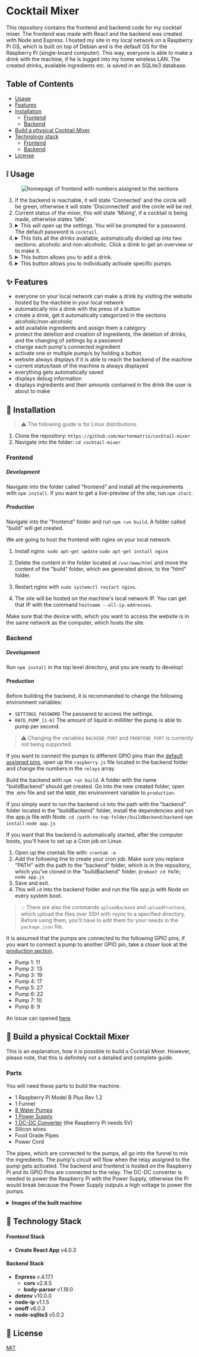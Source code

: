 # Cocktail Mixer
This repository contains the frontend and backend code for my cocktail mixer. The frontend was made with React and the backend was created with Node and Express. I hosted my site in my local network on a Raspberry Pi OS, which is built on top of Debian and is the default OS for the Raspberry Pi (single-board computer). This way, everyone is able to make a drink with the machine, if he is logged into my home wireless LAN. The created drinks, available ingredients etc. is saved in an SQLite3 database.

## Table of Contents
- [Usage](#grey_exclamation-usage)
- [Features](#sparkles-features)
- [Installation](#wrench-installation)
	- [Frontend](#frontend)
	- [Backend](#backend)
- [Build a physical Cocktail Mixer](#hammer-build-a-physical-cocktail-mixer)
- [Technology stack](#blue_book-technology-stack)
	- [Frontend](#frontend-stack)
	- [Backend](#backend-stack)
- [License](#scroll-license)

## :grey_exclamation: Usage
<p align="center">
	<img alt="homepage of frontend with numbers assigned to the sections" src="https://github.com/martenmatrix/cocktail-mixer/blob/main/readme-images/homepage.jpg?raw=true" />
</p>
<ol>
	<li>
		If the backend is reachable, it will state 'Connected' and the circle will be green, otherwise it will state 'Disconnected' and the circle will be red.
	</li>
	<li>
		Current status of the mixer, this will state 'Mixing', if a cocktail is being made, otherwise states 'Idle'.
	</li>
	<li>
		<details>
			<summary>
				This will open up the settings. You will be prompted for a password. The default password is <code>cocktail</code>.
			</summary>
			<div>
				<ol>
					<p align="center">
						<img alt="two images: static settings site with numbers on the left and animated settings site with action on the right" src="https://raw.githubusercontent.com/martenmatrix/cocktail-mixer/main/readme-images/static-and-animation-settings.gif" />
					</p>
					<li>
						In this section, you can set to which drink the pump is currently connected. The drinks are being categorized, so you can find them easier.
					</li>
					<li>
						Remove a drink completely, this is irreversible.
					</li>
					<li>
						Remove an ingredient, the ingredients are sorted by category, and the action is irreversible.
					</li>
					<li>
						Add an ingredient and assign it a category. The current categories consist of <code>juice</code>, <code>softdrink</code>, <code>alcohol</code> and <code>unableToPump</code>.
					</li>
					<li>
						This shows debugging information. It returns the current status of the machine, the current assigned ingredients to the pumps, and the ingredients available by category in JSON.
					</li>
				</ol>
			</div>
		</details>
	</li>
	<li>
		<details>
			<summary>
				This lists all the drinks available, automatically divided up into two sections: alcoholic and non-alcoholic. Click a drink to get an overview or to make it.
			</summary>
			<div>
				<p align="center">
					<img alt="section which pop ups after clicking on a drink" src="https://github.com/martenmatrix/cocktail-mixer/blob/main/readme-images/make-drink.jpg?raw=true" />
				</p>
				<ol>
					<li>
						This is the name of the drink you clicked.
					</li>
					<li>
						These are the ingredients and their amount included in your drink.
					</li>
					<li>
						After pressing this button, the machine will start to mix your drink. Don't forget to put a cup under it.
					</li>
					<li>
						Close the pop-up.
					</li>
				</ol>
			</div>
		</details>
	</li>
	<li>
		<details>
			<summary>
				This button allows you to add a drink.
			</summary>
			<div>
				<p align="center">
					<img alt="page which shows up after clicking a drink" src="https://github.com/martenmatrix/cocktail-mixer/blob/main/readme-images/add-drink.jpg?raw=true" />
				</p>
				<ol>
					<li>
						Give your drink a title. Multiple drinks can have the exact same name.
					</li>
					<li>
						This is the section for one ingredient of your new drink.
						<ol>
							<li>
								Select an ingredient, those are sorted by categories.
							</li>
							<li>
								Enter a number for your amount, e.g. if you want to add 500ml, just enter the number 500 here.
							</li>
							<li>
								Select a unit for your ingredient. Available units are ml, cl, tsp and tbsp. If your unit is not listed here, just transform it to milliliter, that's also what the program does.
							</li>
							<li>
								Delete the ingredient.
							</li>
						</ol>
					</li>
					<li>
						Here, you can create another ingredient section to add another ingredient.
					</li>
					<li>
						Submit your drink. Refresh the page, and it will now pop up in the list of available drinks.
					</li>
					<li>
						Abort the creation of a drink. The data, which was entered, will be deleted.
					</li>
				</ol>
			</div>
		</details>
	</li>
	<li>
		<details>
			<summary>
				This button allows you to individually activate specific pumps.
			</summary>
			<div>
				<p align="center">
					<img alt="section which pops up after pressing the button" src="https://github.com/martenmatrix/cocktail-mixer/blob/main/readme-images/all-pumps.jpg?raw=true" />
				</p>
				<ol>
					<li>
						The pumps are in order from top, to bottom. Their current connected ingredient is being shown on the button. Click a button and hold, the corresponding pump will start and will stop pumping when you release the button.
					</li>
					<li>
						Close the pop-up.
					</li>
				</ol>
			</div>
		</details>
	</li>
</ol>

## :sparkles: Features
- everyone on your local network can make a drink by visiting the website hosted by the machine in your local network
- automatically mix a drink with the press of a button
- create a drink, get it automatically categorized in the sections alcoholic/non-alcoholic
- add available ingredients and assign them a category
- protect the deletion and creation of ingredients, the deletion of drinks, and the changing of settings by a password
- change each pump's connected ingredient
- activate one or multiple pump/s by holding a button
- website always displays if it is able to reach the backend of the machine
- current status/task of the machine is always displayed
- everything gets automatically saved
- displays debug information
- displays ingredients and their amounts contained in the drink the user is about to make

## :wrench: Installation

> :warning: The following guide is for Linux distributions.
1. Clone the repository:
	`https://github.com/martenmatrix/cocktail-mixer`
2. Navigate into the folder:
	`cd cocktail-mixer`
### Frontend
##### Development
Navigate into the folder called "frontend" and install all the requirements with `npm install`. If you want to get a live-preview of the site, run `npm start`.

##### Production
Navigate into the "frontend" folder and run `npm run build`. A folder called "build" will get created.

We are going to host the frontend with nginx on your local network.

1. Install nginx.
	`sudo apt-get update`
	`sudo apt-get install nginx`

2. Delete the content in the folder located at `/var/www/html` and move the content of the "build" folder, which we generated above, to the "html" folder.
3. Restart nginx with `sudo systemctl restart nginx`.
4. The site will be hosted on the machine's local network IP. You can get that IP with the command `hostname --all-ip-addresses`.

Make sure that the device with, which you want to access the website is in the same network as the computer, which hosts the site.

### Backend
##### Development
Run `npm install` in the top level directory, and you are ready to develop!
##### Production
Before building the backend, it is recommended to change the following environment variables:
- `SETTINGS_PASSWORD` The password to access the settings.
- `RATE_PUMP_[1-6]` The amount of liquid in milliliter the pump is able to pump per second.
> :warning: Changing the variables `BACKEND_PORT` and `FRONTEND_PORT` is currently not being supported.

If you want to connect the pumps to different GPIO pins than the [default assigned pins](), open up the `raspberry.js` file located in the backend folder and change the numbers in the `relays` array.

Build the backend with `npm run build`. A folder with the name "buildBackend" should get created. Go into the new created folder, open the .env file and set the `NODE_ENV` environment variable to `production`.

If you simply want to run the backend `cd` into the path with the "backend" folder located in the "buildBackend" folder, install the dependencies and run the app.js file with Node.
`cd /path-to-top-folder/buildBackend/backend`
`npm install`
`node app.js`

If you want that the backend is automatically started, after the computer boots, you'll have to set up a Cron job on Linux.
1. Open up the crontab file with:
	`crontab -e`
2. Add the following line to create your cron job. Make sure you replace "PATH" with the path to the "backend" folder, which is in the repository, which you've cloned in the "buildBackend" folder.
	`@reboot cd PATH; node app.js`
3. Save and exit.
4. This will `cd` into the backend folder and run the file app.js with Node on every system boot.

> :bulb: There are also the commands `uploadBackend` and `uploadFrontend`, which upload the files over SSH with rsync to a specified directory. Before using them, you'll have to edit them for your needs in the `package.json` file.

It is assumed that the pumps are connected to the following GPIO pins, if you want to connect a pump to another GPIO pin, take a closer look at the [production section](#production).
- Pump 1: 11
- Pump 2: 13
- Pump 3: 19
- Pump 4: 17
- Pump 5: 27
- Pump 6: 22
- Pump 7: 10
- Pump 8: 9

An issue can opened [here](https://github.com/martenmatrix/cocktail-mixer/issues/new).

## :hammer: Build a physical Cocktail Mixer
This is an explanation, how it is possible to build a Cocktail Mixer. However, please note, that this is definitely not a detailed and complete guide.

### Parts
You will need these parts to build the machine.

- 1 Raspberry Pi Model B Plus Rev 1.2
- 1 Funnel
- [8 Water Pumps](https://de.aliexpress.com/item/1005002863109224.html)
- [1 Power Supply](https://de.aliexpress.com/item/33042313383.html)
- [1 DC-DC Converter](https://www.amazon.de/gp/product/B07F38DJLS) (the Raspberry Pi needs 5V)
- Silicon wires
- Food Grade Pipes
- Power Cord

The pipes, which are connected to the pumps, all go into the funnel to mix the ingredients.
The pump's circuit will flow when the relay assigned to the pump gets activated. 
The backend and frontend is hosted on the Raspberry Pi and its GPIO Pins are connected to the relay.
The DC-DC converter is needed to power the Raspberry Pi with the Power Supply, otherwise the Pi would break because the Power Supply outputs a high voltage to power the pumps.

<details>
	<summary>
		<b>Images of the built machine</b>
	</summary>
	<div>
		<details>
			<summary>
				Front
			</summary>
			<div>
				<p align="center">
					<img alt="Front of the built machine" src="https://github.com/martenmatrix/cocktail-mixer/blob/main/readme-images/front-machine.jpg?raw=true" />
				</p>
			</div>
		</details>
		<details>
			<summary>
				Back
			</summary>
			<div>
				<p align="center">
					<img alt="Back of the built machine" src="https://github.com/martenmatrix/cocktail-mixer/blob/main/readme-images/back-machine.jpg?raw=true" />
				</p>
			</div>
		</details>
		<details>
			<summary>
				Inside
			</summary>
			<div>
				<p align="center">
					<img alt="Inside of the built machine from bottom" src="https://github.com/martenmatrix/cocktail-mixer/blob/main/readme-images/funnel-machine.jpg?raw=true" />
				</p>
			</div>
		</details>
	</div>
</details>


## :blue_book: Technology Stack

#### Frontend Stack
- **Create React App** v4.0.3

#### Backend Stack
- **Express** v.4.17.1
	- **cors** v2.8.5
	- **body-parser** v1.19.0
- **dotenv** v10.0.0
- **node-ip** v1.1.5
- **onoff** v6.0.3
- **node-sqlite3** v5.0.2

## :scroll: License
[MIT](https://github.com/martenmatrix/cocktail-mixer/blob/main/LICENSE)

